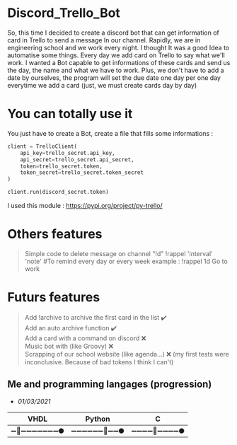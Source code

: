 # Discord_Trello_Bot

So, this time I decided to create a discord bot that can get information of card in Trello to send a message In our channel.
Rapidly, we are in engineering school and we work every night. I thought It was a good Idea to automatise some things.
Every day we add card on Trello to say what we'll work. I wanted a Bot capable to get informations of these cards and send
us the day, the name and what we have to work. Plus, we don't have to add a date by ourselves, the program will set the
due date one day per one day everytime we add a card (just, we must create cards day by day)

# You can totally use it

You just have to create a Bot, create a file that fills some informations :
```py
client = TrelloClient(
    api_key=trello_secret.api_key,
    api_secret=trello_secret.api_secret,
    token=trello_secret.token,
    token_secret=trello_secret.token_secret
)

client.run(discord_secret.token)
```

I used this module : https://pypi.org/project/py-trello/  

# Others features

> Simple code to delete message on channel "!d"
> !rappel 'interval' 'note' #To remind every day or every week example : !rappel 1d Go to work

# Futurs features

> Add !archive to archive the first card in the list ✔️  
> Add an auto archive function ✔️  
> Add a card with a command on discord ❌  
> Music bot with (like Groovy) ❌  
> Scrapping of our school website (like agenda...) ❌ (my first tests were inconclusive. Because of bad tokens I think I can't)

## Me and programming langages (progression)
- *01/03/2021* 

| VHDL                        | Python                      | C                           |
|-----------------------------|-----------------------------|-----------------------------|
|  ➖🚀➖➖➖➖➖➖➖🌑  |  ➖➖➖➖➖➖🚀➖➖🌑  |  ➖➖➖➖🚀➖➖➖➖🌑  |
